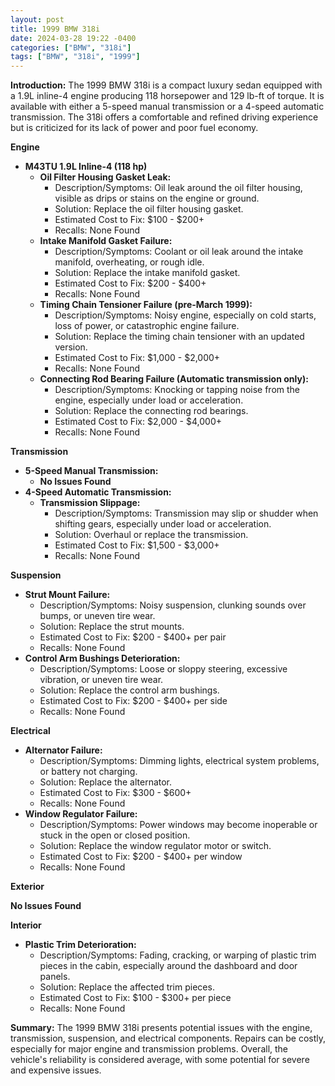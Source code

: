 ```yaml
---
layout: post
title: 1999 BMW 318i
date: 2024-03-28 19:22 -0400
categories: ["BMW", "318i"]
tags: ["BMW", "318i", "1999"]
---
```

**Introduction:**
The 1999 BMW 318i is a compact luxury sedan equipped with a 1.9L inline-4 engine producing 118 horsepower and 129 lb-ft of torque. It is available with either a 5-speed manual transmission or a 4-speed automatic transmission. The 318i offers a comfortable and refined driving experience but is criticized for its lack of power and poor fuel economy.

**Engine**
* **M43TU 1.9L Inline-4 (118 hp)**
    * **Oil Filter Housing Gasket Leak:**
      * Description/Symptoms: Oil leak around the oil filter housing, visible as drips or stains on the engine or ground.
      * Solution: Replace the oil filter housing gasket.
      * Estimated Cost to Fix: $100 - $200+
      * Recalls: None Found
    * **Intake Manifold Gasket Failure:**
      * Description/Symptoms: Coolant or oil leak around the intake manifold, overheating, or rough idle.
      * Solution: Replace the intake manifold gasket.
      * Estimated Cost to Fix: $200 - $400+
      * Recalls: None Found
    * **Timing Chain Tensioner Failure (pre-March 1999):**
      * Description/Symptoms: Noisy engine, especially on cold starts, loss of power, or catastrophic engine failure.
      * Solution: Replace the timing chain tensioner with an updated version.
      * Estimated Cost to Fix: $1,000 - $2,000+
      * Recalls: None Found
    * **Connecting Rod Bearing Failure (Automatic transmission only):**
      * Description/Symptoms: Knocking or tapping noise from the engine, especially under load or acceleration.
      * Solution: Replace the connecting rod bearings.
      * Estimated Cost to Fix: $2,000 - $4,000+
      * Recalls: None Found

**Transmission**
* **5-Speed Manual Transmission:**
    * **No Issues Found**
* **4-Speed Automatic Transmission:**
    * **Transmission Slippage:**
      * Description/Symptoms: Transmission may slip or shudder when shifting gears, especially under load or acceleration.
      * Solution: Overhaul or replace the transmission.
      * Estimated Cost to Fix: $1,500 - $3,000+
      * Recalls: None Found

**Suspension**
* **Strut Mount Failure:**
    * Description/Symptoms: Noisy suspension, clunking sounds over bumps, or uneven tire wear.
    * Solution: Replace the strut mounts.
    * Estimated Cost to Fix: $200 - $400+ per pair
    * Recalls: None Found
* **Control Arm Bushings Deterioration:**
    * Description/Symptoms: Loose or sloppy steering, excessive vibration, or uneven tire wear.
    * Solution: Replace the control arm bushings.
    * Estimated Cost to Fix: $200 - $400+ per side
    * Recalls: None Found

**Electrical**
* **Alternator Failure:**
    * Description/Symptoms: Dimming lights, electrical system problems, or battery not charging.
    * Solution: Replace the alternator.
    * Estimated Cost to Fix: $300 - $600+
    * Recalls: None Found
* **Window Regulator Failure:**
    * Description/Symptoms: Power windows may become inoperable or stuck in the open or closed position.
    * Solution: Replace the window regulator motor or switch.
    * Estimated Cost to Fix: $200 - $400+ per window
    * Recalls: None Found

**Exterior**

**No Issues Found**

**Interior**

* **Plastic Trim Deterioration:**
    * Description/Symptoms: Fading, cracking, or warping of plastic trim pieces in the cabin, especially around the dashboard and door panels.
    * Solution: Replace the affected trim pieces.
    * Estimated Cost to Fix: $100 - $300+ per piece
    * Recalls: None Found

**Summary:**
The 1999 BMW 318i presents potential issues with the engine, transmission, suspension, and electrical components. Repairs can be costly, especially for major engine and transmission problems. Overall, the vehicle's reliability is considered average, with some potential for severe and expensive issues.
